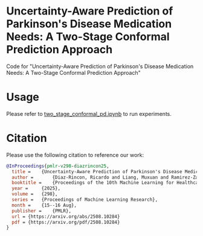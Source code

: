 # Uncertainty-Aware Prediction of Parkinson's Disease Medication Needs: A Two-Stage Conformal Prediction Approach

Code for "Uncertainty-Aware Prediction of Parkinson's Disease Medication Needs: A Two-Stage Conformal Prediction Approach"

# Usage

Please refer to [two_stage_conformal_pd.ipynb](https://github.com/rdiazrincon/two-stage_conformal_pd/blob/master/two_stage_conformal_pd.ipynb) to run experiments.

# Citation
Please use the following citation to reference our work:

```bibtex
@InProceedings{pmlr-v298-diazrincon25,
  title = 	 {Uncertainty-Aware Prediction of Parkinson's Disease Medication Needs: A Two-Stage Conformal Prediction Approach},
  author =       {Diaz-Rincon, Ricardo and Liang, Muxuan and Ramirez-Zamora, Adolfo and Shickel, Benjamin.},
  booktitle = 	 {Proceedings of the 10th Machine Learning for Healthcare Conference},
  year = 	 {2025},
  volume = 	 {298},
  series = 	 {Proceedings of Machine Learning Research},
  month = 	 {15--16 Aug},
  publisher =    {PMLR},
  url = {https://arxiv.org/abs/2508.10284}
  pdf = {https://arxiv.org/pdf/2508.10284}
}
